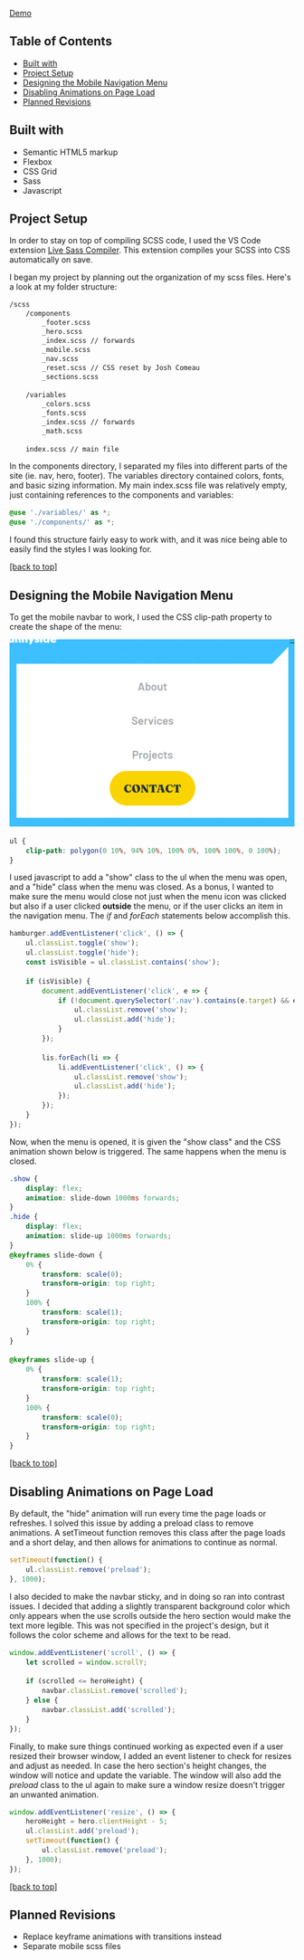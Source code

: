 [Demo](https://s3.amazonaws.com/itsdani.me/portfolio/sunnyside/index.html)

## Table of Contents

- [Built with](#built-with)
- [Project Setup](#project-setup)
- [Designing the Mobile Navigation Menu](#designing-the-mobile-navigation-menu)
- [Disabling Animations on Page Load](#disabling-animations-on-page-load)
- [Planned Revisions](#planned-revisions)


## Built with

- Semantic HTML5 markup
- Flexbox
- CSS Grid
- Sass
- Javascript

## Project Setup

In order to stay on top of compiling SCSS code, I used the VS Code extension [Live Sass Compiler](#https://marketplace.visualstudio.com/items?itemName=glenn2223.live-sass). This extension compiles your SCSS into CSS automatically on save.

I began my project by planning out the organization of my scss files. Here's a look at my folder structure: 

```
/scss
	/components
    	_footer.scss
    	_hero.scss
    	_index.scss // forwards
    	_mobile.scss
    	_nav.scss
    	_reset.scss // CSS reset by Josh Comeau
    	_sections.scss

	/variables
    	_colors.scss
		_fonts.scss
		_index.scss // forwards
		_math.scss 

	index.scss // main file
```

In the components directory, I separated my files into different parts of the site (ie. nav, hero, footer). The variables directory contained colors, fonts, and basic sizing information. My main index.scss file was relatively empty, just containing references to the components and variables:

~~~scss
@use './variables/' as *;
@use './components/' as *;
~~~

I found this structure fairly easy to work with, and it was nice being able to easily find the styles I was looking for.

[[back to top]](#table-of-contents)

## Designing the Mobile Navigation Menu

To get the mobile navbar to work, I used the CSS clip-path property to create the shape of the menu:

![mobile nav](https://github.com/souperstition/sunnyside-agency-landing-page-main/blob/master/images/thumbs/mobile-nav.png?raw=true)

~~~scss
ul {
	clip-path: polygon(0 10%, 94% 10%, 100% 0%, 100% 100%, 0 100%);
}
~~~

I used javascript to add a "show" class to the ul when the menu was open, and a "hide" class when the menu was closed. As a bonus, I wanted to make sure the menu would close not just when the menu icon was clicked but also if a user clicked **outside** the menu, or if the user clicks an item in the navigation menu. The *if* and *forEach* statements below accomplish this.

~~~js
hamburger.addEventListener('click', () => {
	ul.classList.toggle('show');
	ul.classList.toggle('hide');
	const isVisible = ul.classList.contains('show');

	if (isVisible) {
		document.addEventListener('click', e => {
			if (!document.querySelector('.nav').contains(e.target) && e.target !== hamburger) {
				ul.classList.remove('show');
				ul.classList.add('hide');
			}
		});

		lis.forEach(li => {
			li.addEventListener('click', () => {
				ul.classList.remove('show');
				ul.classList.add('hide');
			});
		});
	}
});
~~~

Now, when the menu is opened, it is given the "show class" and the CSS animation shown below is triggered. The same happens when the menu is closed. 

~~~scss
.show {
	display: flex;
	animation: slide-down 1000ms forwards;
}
.hide {
	display: flex;
	animation: slide-up 1000ms forwards;
}
@keyframes slide-down {
	0% {
		transform: scale(0);
		transform-origin: top right;
    }
	100% {
		transform: scale(1);
		transform-origin: top right;
	}
}

@keyframes slide-up {
	0% {
		transform: scale(1);
		transform-origin: top right;
	}
	100% {
		transform: scale(0);
		transform-origin: top right;
	}
}
~~~

[[back to top]](#table-of-contents)

## Disabling Animations on Page Load

By default, the "hide" animation will run every time the page loads or refreshes. I solved this issue by adding a preload class to remove animations. A setTimeout function removes this class after the page loads and a short delay, and then allows for animations to continue as normal.

~~~js
setTimeout(function() {
	ul.classList.remove('preload');
}, 1000);
~~~

I also decided to make the navbar sticky, and in doing so ran into contrast issues. I decided that adding a slightly transparent background color which only appears when the use scrolls outside the hero section would make the text more legible. This was not specified in the project's design, but it follows the color scheme and allows for the text to be read. 

~~~js
window.addEventListener('scroll', () => {
	let scrolled = window.scrollY;

	if (scrolled <= heroHeight) {
		navbar.classList.remove('scrolled');
	} else {
		navbar.classList.add('scrolled');
	}
});
~~~

Finally, to make sure things continued working as expected even if a user resized their browser window, I added an event listener to check for resizes and adjust as needed. In case the hero section's height changes, the window will notice and update the variable. The window will also add the *preload* class to the ul again to make sure a window resize doesn't trigger an unwanted animation.

~~~js
window.addEventListener('resize', () => {
	heroHeight = hero.clientHeight - 5;
	ul.classList.add('preload');
	setTimeout(function() {
		ul.classList.remove('preload');
	}, 1000);
});
~~~

[[back to top]](#table-of-contents)

## Planned Revisions

- Replace keyframe animations with transitions instead
- Separate mobile scss files

